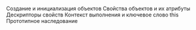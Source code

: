 Создание и инициализация объектов
Свойства объектов и их атрибуты
Дескрипторы свойств
Контекст выполнения и ключевое слово this
Прототипное наследование